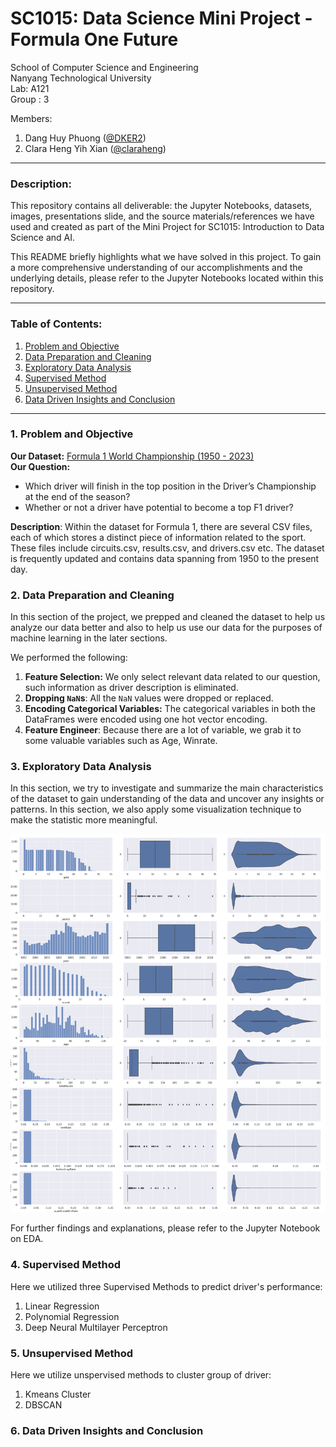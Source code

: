 # SC1015: Data Science Mini Project - Formula One Future 

School of Computer Science and Engineering \
Nanyang Technological University \
Lab: A121 \
Group : 3 

Members: 
1. Dang Huy Phuong ([@DKER2](https://github.com/DKER2))
2. Clara Heng Yih Xian ([@claraheng](https://github.com/claraheng))

---
### Description:
This repository contains all deliverable: the Jupyter Notebooks, datasets, images, presentations slide, and the source materials/references we have used and created as part of the Mini Project for SC1015: Introduction to Data Science and AI. 

This README briefly highlights what we have solved in this project. To gain a more comprehensive understanding of our accomplishments and the underlying details, please refer to the Jupyter Notebooks located within this repository.

---
### Table of Contents:
1. [Problem and Objective](#1-Problem-and-Objective)
2. [Data Preparation and Cleaning](#2-Data-Preparation-and-Cleaning)
3. [Exploratory Data Analysis](#3-Exploratory-Data-Analysis)
4. [Supervised Method](#4-Supervised-Method)
5. [Unsupervised Method](#5-Unsupervised-Method)
6. [Data Driven Insights and Conclusion](#6-Data-Driven-Insights-and-Conclusion)
---
### 1. Problem and Objective

**Our Dataset:** [Formula 1 World Championship (1950 - 2023)](https://www.kaggle.com/datasets/rohanrao/formula-1-world-championship-1950-2020) \
**Our Question:** 
- Which driver will finish in the top position in the Driver’s Championship at the end of the season?
- Whether or not a driver have potential to become a top F1 driver?

**Description**: Within the dataset for Formula 1, there are several CSV files, each of which stores a distinct piece of information related to the sport. These files include circuits.csv, results.csv, and drivers.csv etc. The dataset is frequently updated and contains data spanning from 1950 to the present day. 

### 2. Data Preparation and Cleaning
In this section of the project, we prepped and cleaned the dataset to help us analyze our data better and also to help us use our data for the purposes of machine learning in the later sections. 

We performed the following:
1. **Feature Selection:** We only select relevant data related to our question, such information as driver description is eliminated. 
2. **Dropping `NaN`s**: All the `NaN` values were dropped or replaced. 
3. **Encoding Categorical Variables:** The categorical variables in both the DataFrames were encoded using one hot vector encoding.
4. **Feature Engineer**: Because there are a lot of variable, we grab it to some valuable variables such as Age, Winrate. 

### 3. Exploratory Data Analysis
In this section, we try to investigate and summarize the main characteristics of the dataset to gain understanding of the data and uncover any insights or patterns. In this section, we also apply some visualization technique to make the statistic more meaningful.

<p align="center">
<img width="905" alt="Box plot" src="images/BoxPlot.png">
</p>

For further findings and explanations, please refer to the Jupyter Notebook on EDA.

### 4. Supervised Method
Here we utilized three Supervised Methods to predict driver's performance:
1. Linear Regression
2. Polynomial Regression
3. Deep Neural Multilayer Perceptron


### 5. Unsupervised Method
Here we utilize unspervised methods to cluster group of driver:
1. Kmeans Cluster
2. DBSCAN 

### 6. Data Driven Insights and Conclusion


